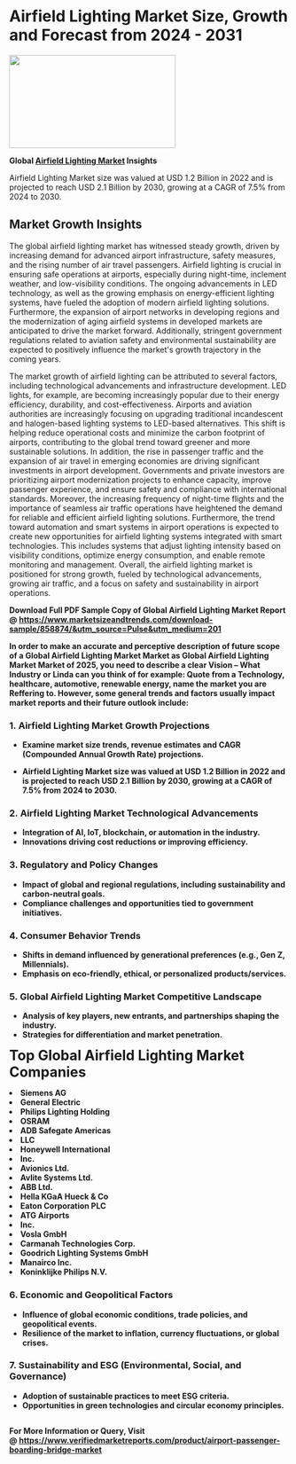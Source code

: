 <H1>Airfield Lighting Market Size, Growth and Forecast from 2024 - 2031</H1><img class="aligncenter size-medium wp-image-584254" src="https://thirdeyenews.in/wp-content/uploads/2024/09/Global-Market-Research-300x168.jpeg" alt="" width="300" height="168" /><p><strong>Global&nbsp;<a href="https://www.marketsizeandtrends.com/download-sample/858874/&amp;utm_source=Pulse&amp;utm_medium=201">Airfield Lighting Market</a> Insights</strong></p><p>Airfield Lighting Market size was valued at USD 1.2 Billion in 2022 and is projected to reach USD 2.1 Billion by 2030, growing at a CAGR of 7.5% from 2024 to 2030.</p><p><h2>Market Growth Insights</h2> <p>The global airfield lighting market has witnessed steady growth, driven by increasing demand for advanced airport infrastructure, safety measures, and the rising number of air travel passengers. Airfield lighting is crucial in ensuring safe operations at airports, especially during night-time, inclement weather, and low-visibility conditions. The ongoing advancements in LED technology, as well as the growing emphasis on energy-efficient lighting systems, have fueled the adoption of modern airfield lighting solutions. Furthermore, the expansion of airport networks in developing regions and the modernization of aging airfield systems in developed markets are anticipated to drive the market forward. Additionally, stringent government regulations related to aviation safety and environmental sustainability are expected to positively influence the market's growth trajectory in the coming years.</p> <p><strong></strong></p> <p>The market growth of airfield lighting can be attributed to several factors, including technological advancements and infrastructure development. LED lights, for example, are becoming increasingly popular due to their energy efficiency, durability, and cost-effectiveness. Airports and aviation authorities are increasingly focusing on upgrading traditional incandescent and halogen-based lighting systems to LED-based alternatives. This shift is helping reduce operational costs and minimize the carbon footprint of airports, contributing to the global trend toward greener and more sustainable solutions. In addition, the rise in passenger traffic and the expansion of air travel in emerging economies are driving significant investments in airport development. Governments and private investors are prioritizing airport modernization projects to enhance capacity, improve passenger experience, and ensure safety and compliance with international standards. Moreover, the increasing frequency of night-time flights and the importance of seamless air traffic operations have heightened the demand for reliable and efficient airfield lighting solutions. Furthermore, the trend toward automation and smart systems in airport operations is expected to create new opportunities for airfield lighting systems integrated with smart technologies. This includes systems that adjust lighting intensity based on visibility conditions, optimize energy consumption, and enable remote monitoring and management. Overall, the airfield lighting market is positioned for strong growth, fueled by technological advancements, growing air traffic, and a focus on safety and sustainability in airport operations. <strong></p><p><span class=""><strong>Download Full PDF Sample Copy of Global Airfield Lighting Market Report</strong> @ <a href="https://www.marketsizeandtrends.com/download-sample/858874/&amp;utm_source=Pulse&amp;utm_medium=201" target="_blank">https://www.marketsizeandtrends.com/download-sample/858874/&amp;utm_source=Pulse&amp;utm_medium=201</a></span></p><p>In order to make an accurate and perceptive description of future scope of a Global&nbsp;Airfield Lighting Market Market as Global&nbsp;Airfield Lighting Market Market of 2025, you need to describe a clear Vision &ndash; What Industry or Linda can you think of for example: Quote from a Technology, healthcare, automotive, renewable energy, name the market you are Reffering to. However, some general trends and factors usually impact market reports and their future outlook include:</p><h3>1.&nbsp;<strong>Airfield Lighting Market Growth Projections</strong></h3><ul><li>Examine market size trends, revenue estimates and CAGR (Compounded Annual Growth Rate) projections.</li><li><p>Airfield Lighting Market size was valued at USD 1.2 Billion in 2022 and is projected to reach USD 2.1 Billion by 2030, growing at a CAGR of 7.5% from 2024 to 2030.</p></li></ul><h3>2.&nbsp;<strong>Airfield Lighting Market Technological Advancements</strong></h3><ul><li>Integration of AI, IoT, blockchain, or automation in the industry.</li><li>Innovations driving cost reductions or improving efficiency.</li></ul><h3>3.&nbsp;<strong>Regulatory and Policy Changes</strong></h3><ul><li>Impact of global and regional regulations, including sustainability and carbon-neutral goals.</li><li>Compliance challenges and opportunities tied to government initiatives.</li></ul><h3>4.&nbsp;<strong>Consumer Behavior Trends</strong></h3><ul><li>Shifts in demand influenced by generational preferences (e.g., Gen Z, Millennials).</li><li>Emphasis on eco-friendly, ethical, or personalized products/services.</li></ul><h3>5.&nbsp;<strong>Global Airfield Lighting Market Competitive Landscape</strong></h3><ul><li>Analysis of key players, new entrants, and partnerships shaping the industry.</li><li>Strategies for differentiation and market penetration.</li></ul><p data-pm-slice="1 1 []"><span style="color: inherit; font-family: inherit; font-size: 25px;">Top Global Airfield Lighting Market Companies</span></p><div class="" data-test-id=""><p><li>Siemens AG</li><li> General Electric</li><li> Philips Lighting Holding</li><li> OSRAM</li><li> ADB Safegate Americas</li><li> LLC</li><li> Honeywell International</li><li> Inc.</li><li> Avionics Ltd.</li><li> Avlite Systems Ltd.</li><li> ABB Ltd.</li><li> Hella KGaA Hueck & Co</li><li> Eaton Corporation PLC</li><li> ATG Airports</li><li> Inc.</li><li> Vosla GmbH</li><li> Carmanah Technologies Corp.</li><li> Goodrich Lighting Systems GmbH</li><li> Manairco Inc.</li><li> Koninklijke Philips N.V.</li></p></div><h3>6.&nbsp;<strong>Economic and Geopolitical Factors</strong></h3><ul><li>Influence of global economic conditions, trade policies, and geopolitical events.</li><li>Resilience of the market to inflation, currency fluctuations, or global crises.</li></ul><h3>7.&nbsp;<strong>Sustainability and ESG (Environmental, Social, and Governance)</strong></h3><ul><li>Adoption of sustainable practices to meet ESG criteria.</li><li>Opportunities in green technologies and circular economy principles.</li></ul><h2><strong style="font-size: 14px;">For More Information or Query, Visit @&nbsp;</strong><a style="background-color: #ffffff; font-size: 14px;" href="https://www.marketsizeandtrends.com/report/airfield-lighting-market/" target="_blank">https://www.verifiedmarketreports.com/product/airport-passenger-boarding-bridge-market</a></h2>
